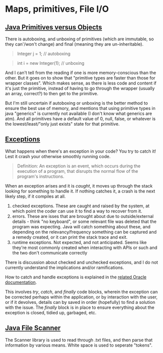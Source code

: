 # Maps, primitives, File I/O

## [Java Primitives versus Objects](https://www.baeldung.com/java-primitives-vs-objects)

There is autoboxing, and unboxing of primitives (which are immutable, so they can'/won't change) and final (meaning they are un-inheritable).

> Integer j = 1;          // autoboxing

> int i = new Integer(1); // unboxing

And I can't tell from the reading if one is more memory-conscious than the other. But it goes on to show that "primitive types are faster than those for wrapper classes". Which makes sense, as there is less code and content if it's just the primitive, instead of having to go through the wrapper (usually an array, correct?) to then get to the primitive.

But I'm still uncertain if autoboxing or unboxing is the better method to ensure the best use of memory, and mentions that using primitive types in java "generics" is currently not available (I don't know what generics are atm). And all primitives have a default value of 0, null, false, or whatever is the lowest/least/"only just exists" state for that primitive.

## [Exceptions](https://docs.oracle.com/javase/tutorial/essential/exceptions/index.html)

What happens when there's an exception in your code? You try to catch it! Lest it crash your otherwise smoothly running code. 

> Definition: An exception is an event, which occurs during the execution of a program, that disrupts the normal flow of the program's instructions.

When an exception arises and it is *caught*, it moves up through the stack looking for something to handle it. If nothing catches it, a crash is the next likely step, if it compiles at all.

1. checked exceptions. These are caught and raised by the system, at which point the coder can use it to find a way to recover from it.
2. errors. These are isses that are brought about due to outside/external details - think "no keyboard", or some relevant file was deleted that the program was expecting. Java will catch something about these, and depending on the relevancy/frequency something can be captured and a remedy created, or it can print the stack trace and exit.
3. runtime exceptions. Not expected, and not anticipated. Seems like they're most commonly created when interacting with APIs or such and the two don't communicate correctly

There is discussion about checked and unchecked exceptions, and I do not currently understand the implications and/or ramifications.

How to catch and handle exceptions is explained  in the [related Oracle documentation](https://docs.oracle.com/javase/tutorial/essential/exceptions/handling.html).

This involves _try_, _catch_, and _finally_ code blocks, wherein the exception can be corrected perhaps within the application, or by interaction with the user, or if it devolves, details can by saved in order (hopefully) to find a solution with the issue. The _finally_ block is in place to ensure everything about the exception is closed, tidied up, garbaged, etc.

## [Java File Scanner](https://docs.oracle.com/javase/tutorial/essential/io/scanning.html)

The Scanner library is used to read through .txt files, and then parse that information by various means. White space is used to seperate "tokens".
